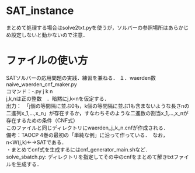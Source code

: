 # SAT_instance
まとめて処理する場合はsolve2txt.pyを使うが，ソルバーの参照場所はあらかじめ設定しないと動かないので注意．
# ファイルの使い方
SATソルバーの応用問題の実践．練習を兼ねる．
１．waerden数
naive_waerden_cnf_maker.py<br>
コマンド：-.py j k n<br>
j,k,nは正の整数　．暗黙にj,k<nを仮定する．<br>
出力：　「j個の等間隔に並ぶ0も，k個の等間隔に並ぶ1も含まないような長さnの二進列x_1,...,x_n」が存在するか，すなわちそのような二進数の割当x_1,...,x_nが存在するための条件（CNF式）<br>
このファイルと同じディレクトリにwaerden_j_k_n.cnfが作成される．<br>
備考：TAOCP 4巻の最初の「単純な例」に沿って作っている．　なお，n<W(j,k)←→SATである．<br>
・まとめてcnf式を生成するにはcnf_generator_main.shなど．<br>
solve_sbatch.py: ディレクトリを指定してその中のcnfをまとめて解きtxtファイルを生成する．

